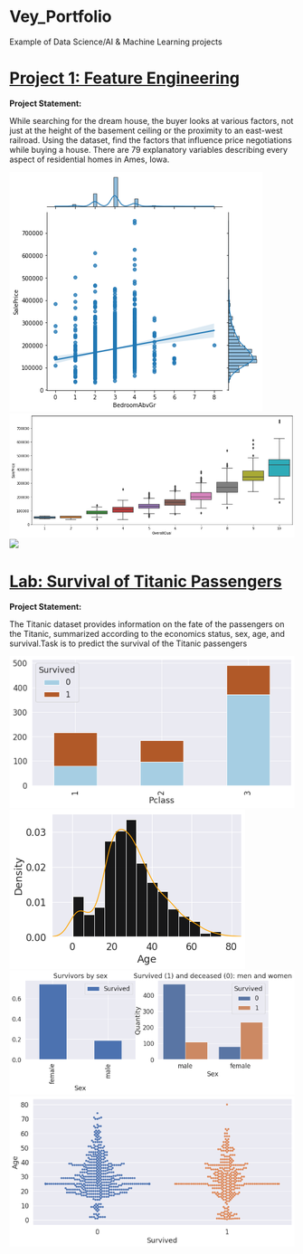 # Vey_Portfolio
Example of Data Science/AI &amp; Machine Learning projects<br>
# [Project 1: Feature Engineering](https://github.com/Vey27/AI---Machine-Learning/blob/main/Project1.md)
**Project Statement:**<br>
<p>While searching for the dream house, the buyer looks at various factors, not just at the height of the basement ceiling or the proximity to an east-west railroad.
Using the dataset, find the factors that influence price negotiations while buying a house.
There are 79 explanatory variables describing every aspect of residential homes in Ames, Iowa.</p>

![](/images/output_110_2.png)
![](/images/output_120_0.png)
![](/main/images/output_69_1.png)


# [Lab: Survival of Titanic Passengers](https://github.com/Vey27/AI---Machine-Learning/blob/main/TitanicSurvival.md)
**Project Statement:**
<p>The Titanic dataset provides information on the fate of the passengers on the Titanic, summarized according to the economics status, sex, age, and survival.Task is to predict the survival of the Titanic passengers</p>


![](/images/output_26_1.png)
![](/images/output_33_0.png)
![](/images/output_51_0.png)
![](/images/output_70_1.png)

